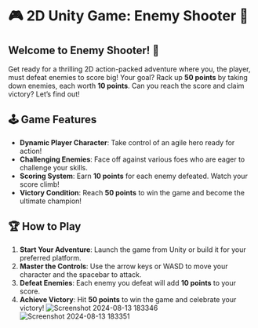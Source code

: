 # 🎮 2D Unity Game: **Enemy Shooter** 🚀

## Welcome to **Enemy Shooter**! 🎉

Get ready for a thrilling 2D action-packed adventure where you, the player, must defeat enemies to score big! Your goal? Rack up **50 points** by taking down enemies, each worth **10 points**. Can you reach the score and claim victory? Let’s find out!

## 🕹️ **Game Features**

- **Dynamic Player Character**: Take control of an agile hero ready for action!
- **Challenging Enemies**: Face off against various foes who are eager to challenge your skills.
- **Scoring System**: Earn **10 points** for each enemy defeated. Watch your score climb!
- **Victory Condition**: Reach **50 points** to win the game and become the ultimate champion!

## 🏆 **How to Play**

1. **Start Your Adventure**: Launch the game from Unity or build it for your preferred platform.
2. **Master the Controls**: Use the arrow keys or WASD to move your character and the spacebar to attack.
3. **Defeat Enemies**: Each enemy you defeat will add **10 points** to your score.
4. **Achieve Victory**: Hit **50 points** to win the game and celebrate your victory!
![Screenshot 2024-08-13 183346](https://github.com/user-attachments/assets/55435bb0-1d4a-4a2a-ac07-41b72f3ce8e0)
![Screenshot 2024-08-13 183351](https://github.com/user-attachments/assets/6fa66b2d-31fd-4809-a067-6369f6c8a5b1)
